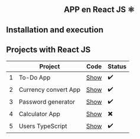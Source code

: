 <div align="center">
    <h2>APP en React JS ⚛️</h2>
</div>

## Installation and execution


## Projects with React JS

|  | Project | Code | Status |
| --- | --- | --- | --- |
| 1 | To-Do App | [Show](projects/01-to-do/)  | ✔️ |
| 2 | Currency convert App | [Show](projects/02-currency-convert) | ✔️ |
| 3 | Password generator | [Show](projects/03-password-generator) | ✔️ |
| 4 | Calculator App | [Show](projects/04-calculator) | ✖️ |
| 5 | Users TypeScript | [Show](projects/05-users-ts) | ✔️ |